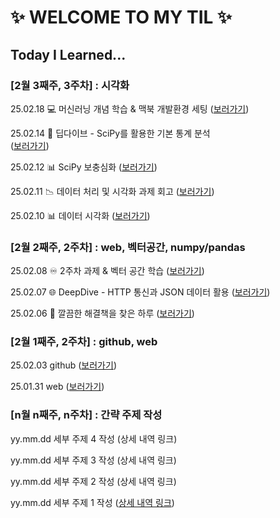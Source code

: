 # ✨ WELCOME TO MY TIL ✨

## Today I Learned...

### [2월 3째주, 3주차] : 시각화

25.02.18 💻 머신러닝 개념 학습 & 맥북 개발환경 세팅 
 ([보러가기](https://github.com/sunnyanna0/anna-til/blob/main/2.%20february/2025-02-18.md))

25.02.14 🧴 딥다이브 - SciPy를 활용한 기본 통계 분석  
 ([보러가기](https://github.com/sunnyanna0/anna-til/blob/main/2.%20february/2025-02-14.md))


25.02.12 📊 SciPy 보충심화
 ([보러가기](https://github.com/sunnyanna0/anna-til/blob/main/2.%20february/2025-02-12.md))

25.02.11 📉 데이터 처리 및 시각화 과제 회고
 ([보러가기](https://github.com/sunnyanna0/anna-til/blob/main/2.%20february/2025-02-11.md))

25.02.10 📊 데이터 시각화
 ([보러가기](https://github.com/sunnyanna0/anna-til/blob/main/2.%20february/2025-02-10.md))

### [2월 2째주, 2주차] : web, 벡터공간, numpy/pandas

25.02.08 ♾️ 2주차 과제 & 벡터 공간 학습
 ([보러가기](https://github.com/sunnyanna0/anna-til/blob/main/2.%20february/2025-02-08.md))

25.02.07 🌐 DeepDive - HTTP 통신과 JSON 데이터 활용
 ([보러가기](https://github.com/sunnyanna0/anna-til/blob/main/2.%20february/2025-02-07.md))

25.02.06 🚀 깔끔한 해결책을 찾은 하루 ([보러가기](https://github.com/sunnyanna0/anna-til/blob/main/2.%20february/2025-02-06.md))

### [2월 1째주, 2주차] : github, web

25.02.03 github ([보러가기](https://github.com/100-hours-a-week/anna-til/blob/main/2.%20february/2025-02-03.md))

25.01.31 web ([보러가기](https://github.com/100-hours-a-week/anna-til/blob/main/1.%20january/2025-01-31.md))


### [n월 n째주, n주차] : 간략 주제 작성 

yy.mm.dd 세부 주제 4 작성 (상세 내역 링크)

yy.mm.dd 세부 주제 3 작성 (상세 내역 링크)

yy.mm.dd 세부 주제 2 작성 (상세 내역 링크)

yy.mm.dd 세부 주제 1 작성 ([상세 내역 링크](https://github.com/kakao-cloud-edu-5/til-template/blob/main/Jan/yyyy-mm-dd))
